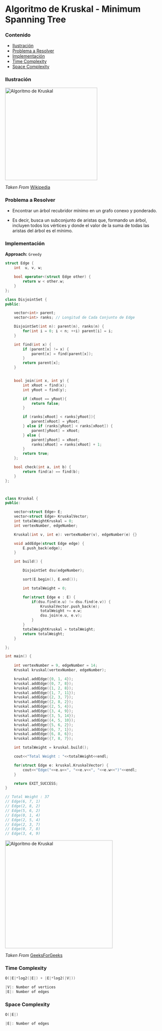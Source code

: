 # Algoritmo de Kruskal - Minimum Spanning Tree

### Contenido

* [Ilustración](#ilustración)
* [Problema a Resolver](#problema-a-resolver)
* [Implementación](#implementación)
* [Time Complexity](#time-complexity)
* [Space Complexity](#space-complexity)

### Ilustración
<img alt="Algoritmo de Kruskal" src="https://upload.wikimedia.org/wikipedia/commons/d/d2/Minimum_spanning_tree.svg" width="300"> 

_Taken From_ [Wikipedia](https://es.wikipedia.org/wiki/Algoritmo_de_Kruskal)

### Problema a Resolver

* Encontrar un árbol recubridor mínimo en un grafo conexo y ponderado.

* Es decir, busca un subconjunto de aristas que, formando un árbol, incluyen todos los vértices y donde el valor de la suma de todas las aristas del árbol es el mínimo.



### Implementación

**Approach:** `Greedy`

```C++
struct Edge {
    int  u, v, w;

    bool operator<(struct Edge other) {
        return w < other.w;
    }
};

class DisjointSet {
public:

    vector<int> parent;
    vector<int> ranks; // Longitud de Cada Conjunto de Edge

    DisjointSet(int n): parent(n), ranks(n) {
        for(int i = 0; i < n; ++i) parent[i] = i;
    }

    int find(int x) { 
        if (parent[x] != x) { 
            parent[x] = find(parent[x]); 
        } 
        return parent[x]; 
    }


    bool join(int x, int y) { 
        int xRoot = find(x);
        int yRoot = find(y); 

        if (xRoot == yRoot){ 
            return false; 
        }

        if (ranks[xRoot] < ranks[yRoot]){ 
            parent[xRoot] = yRoot; 
        } else if (ranks[yRoot] < ranks[xRoot]) {
            parent[yRoot] = xRoot; 
        } else { 
            parent[yRoot] = xRoot; 
            ranks[xRoot] = ranks[xRoot] + 1; 
        } 
        return true;
    };

    bool check(int a, int b) {
        return find(a) == find(b);
    }
};



class Kruskal {
public: 

    vector<struct Edge> E;
    vector<struct Edge> KruskalVector;
    int totalWeightKruskal = 0;
    int vertexNumber, edgeNumber;

    Kruskal(int v, int e): vertexNumber(v), edgeNumber(e) {}

    void addEdge(struct Edge edge) {
        E.push_back(edge);
    }

    int build() {

        DisjointSet dsu(edgeNumber);

        sort(E.begin(), E.end());

        int totalWeight = 0;

        for(struct Edge e : E) {
            if(dsu.find(e.u) != dsu.find(e.v)) {
                KruskalVector.push_back(e);
                totalWeight += e.w;
                dsu.join(e.u, e.v);
            }
        }
        totalWeightKruskal = totalWeight;
        return totalWeight;
    }

};

int main() {
    
    int vertexNumber = 9, edgeNumber = 14;
    Kruskal kruskal(vertexNumber, edgeNumber);

    kruskal.addEdge({0, 1, 4}); 
    kruskal.addEdge({0, 7, 8}); 
    kruskal.addEdge({1, 2, 8}); 
    kruskal.addEdge({1, 7, 11}); 
    kruskal.addEdge({2, 3, 7}); 
    kruskal.addEdge({2, 8, 2}); 
    kruskal.addEdge({2, 5, 4}); 
    kruskal.addEdge({3, 4, 9}); 
    kruskal.addEdge({3, 5, 14}); 
    kruskal.addEdge({4, 5, 10}); 
    kruskal.addEdge({5, 6, 2}); 
    kruskal.addEdge({6, 7, 1}); 
    kruskal.addEdge({6, 8, 6}); 
    kruskal.addEdge({7, 8, 7});

    int totalWeight = kruskal.build();

    cout<<"Total Weight : "<<totalWeight<<endl;

    for(struct Edge e: kruskal.KruskalVector) {
        cout<<"Edge("<<e.u<<", "<<e.v<<", "<<e.w<<")"<<endl;
    }

    return EXIT_SUCCESS;
}

// Total Weight : 37
// Edge(6, 7, 1)
// Edge(2, 8, 2)
// Edge(5, 6, 2)
// Edge(0, 1, 4)
// Edge(2, 5, 4)
// Edge(2, 3, 7)
// Edge(0, 7, 8)
// Edge(3, 4, 9)
```

<img alt="Algoritmo de Kruskal" src="https://www.geeksforgeeks.org//wp-content/uploads/Fig-11.jpg" width="350"> 

_Taken From_ [GeeksForGeeks](https://www.geeksforgeeks.org/kruskals-minimum-spanning-tree-using-stl-in-c/)

### Time Complexity

```c++
O(|E|*log2(|E|) + |E|*log2(|V|))

|V|: Number of vertices
|E|: Number of edges
```
### Space Complexity

```c++
O(|E|)

|E|: Number of edges
```